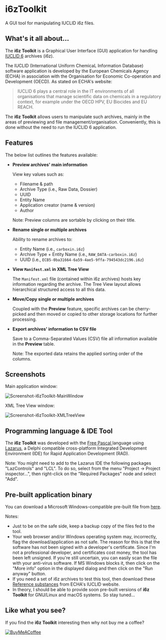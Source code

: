 # i6zToolkit
A GUI tool for manipulating IUCLID i6z files.

## What's it all about...
The **i6z Toolkit** is a Graphical User Interface (GUI) application for handling [IUCLID 6](https://iuclid6.echa.europa.eu) archives (i6z). 

The IUCLID (International Uniform ChemicaL Information Database) software application is developed by the European Chemicals 
Agency (ECHA) in association with the Organisation for Economic Co-operation and Development (OECD). As stated on ECHA's website:

> IUCLID 6 plays a central role in the IT environments of all organisations that manage scientific data on chemicals in a regulatory context, for example under the OECD HPV, EU Biocides and EU REACH.

The **i6z Toolkit** allows users to manipulate such archives, mainly in the areas of previewing and file management/organisation. Conveniently, this is done without the need to run the IUCLID 6 application.

## Features
The below list outlines the features available:

- **Preview archives' main information** 

  View key values such as:
  
  - Filename & path
  - Archive Type (i.e., Raw Data, Dossier)
  - UUID
  - Entity Name
  - Application creator (name & version)
  - Author
  
  Note: Preview columns are sortable by clicking on their title.

- **Rename single or multiple archives**

  Ability to rename archives to:
  
  - Entity Name (i.e., `carboxin.i6z`)
  - Archive Type + Entity Name (i.e., `RAW_DATA-carboxin.i6z`)
  - UUID (i.e., `ECB5-0ba31664-6a59-4ae5-9ffa-794543dc2196.i6z`)
  
- **View `Manifest.xml` in XML Tree View**

  The `Manifest.xml` file (contained within i6z archives) hosts key information regarding the archive. The Tree View layout allows hierarchical structured access to all this data.

- **Move/Copy single or multiple archives**

  Coupled with the **Preview** feature, specific archives can be cherry-picked and then moved or copied to other storage locations for further processing.

- **Export archives' information to CSV file**

  Save to a Comma-Separated Values (CSV) file all information available in the **Preview** table.
  
  Note: The exported data retains the applied sorting order of the columns.
  
## Screenshots

Main application window:

![Screenshot-i6zToolkit-MainWindow](https://user-images.githubusercontent.com/4114200/63638932-d4420000-c696-11e9-9ef6-6e90decb8cbc.png)

XML Tree View window:

![Screenshot-i6zToolkit-XMLTreeView](https://user-images.githubusercontent.com/4114200/63638939-e4f27600-c696-11e9-910c-b4fc57fe65c1.png)

## Programming language & IDE Tool

The **i6z Toolkit** was developed with the [Free Pascal ](https://www.freepascal.org) language using [Lazarus](https://www.lazarus-ide.org), a Delphi compatible cross-platform Integrated Development Environment (IDE) for Rapid Application Development (RAD).

Note: You might need to add to the Lazarus IDE the following packages "LazControls" and "LCL". To do so, select from the menu "Project -> Project inspector...", then right-click on the "Required Packages" node and select "Add".

## Pre-built application binary

You can download a  Microsoft Windows-compatible pre-built file from [here](https://www.dropbox.com/s/5vwyddfctffdgg8/i6zToolkit-0.95-Beta_Win.zip?dl=0).

Notes:

- Just to be on the safe side, keep a backup copy of the files fed to the tool.
- Your web browser and/or Windows operating system may, incorrectly, flag the download/application as not safe. The reason for this is that the software has not been signed with a developer's certificate. Since I'm not a professional developer, and certificates cost money, the tool has been left unsigned. If you're still uncertain, you can easily scan the file with your anti-virus software. If MS Windows blocks it, then click on the "More info" option in the displayed dialog and then click on the "Run anyway" button.
- If you need a set of i6z archives to test this tool, then download these [Reference substances](https://iuclid6.echa.europa.eu/web/iuclid/get-reference-substances) from ECHA's IUCLID website.
- In theory, I should be able to provide soon pre-built versions of **i6z Toolkit** for GNU/Linux and macOS systems. So stay tuned...

## Like what you see?

If you find the **i6z Toolkit** interesting then why not buy me a coffee?

[![BuyMeACoffee](https://user-images.githubusercontent.com/4114200/63639089-672f6a00-c698-11e9-9fac-3b6fcac47901.png)](https://www.buymeacoffee.com/ADYsLjqfi)
